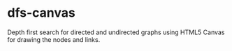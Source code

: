 # dfs-canvas
Depth first search for directed and undirected graphs using HTML5 Canvas for drawing the nodes and links.
